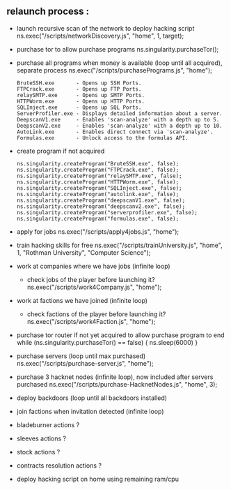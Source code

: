 ## relaunch process :
- 	launch recursive scan of the network to deploy hacking script
	ns.exec("/scripts/networkDiscovery.js", "home", 1, target);
- purchase tor to allow purchase programs
	ns.singularity.purchaseTor();
-	purchase all programs when money is available (loop until all acquired), separate process
	ns.exec("/scripts/purchasePrograms.js", "home");
	
		BruteSSH.exe       - Opens up SSH Ports.
		FTPCrack.exe       - Opens up FTP Ports.
		relaySMTP.exe      - Opens up SMTP Ports.
		HTTPWorm.exe       - Opens up HTTP Ports.
		SQLInject.exe      - Opens up SQL Ports.
		ServerProfiler.exe - Displays detailed information about a server.
		DeepscanV1.exe     - Enables 'scan-analyze' with a depth up to 5.
		DeepscanV2.exe     - Enables 'scan-analyze' with a depth up to 10.
		AutoLink.exe       - Enables direct connect via 'scan-analyze'.
		Formulas.exe       - Unlock access to the formulas API.

-	create program if not acquired 

		ns.singularity.createProgram("BruteSSH.exe", false);
		ns.singularity.createProgram("FTPCrack.exe", false);
		ns.singularity.createProgram("relaySMTP.exe", false);
		ns.singularity.createProgram("HTTPWorm.exe", false);
		ns.singularity.createProgram("SQLInject.exe", false);
		ns.singularity.createProgram("autolink.exe", false);
		ns.singularity.createProgram("deepscanV1.exe", false);
		ns.singularity.createProgram("deepscanv2.exe", false);
		ns.singularity.createProgram("serverprofiler.exe", false);
		ns.singularity.createProgram("formulas.exe", false);

-	apply for jobs
	ns.exec("/scripts/apply4jobs.js", "home");

-	train hacking skills for free
	ns.exec("/scripts/trainUniversity.js", "home", 1, "Rothman University", "Computer Science");


-   work at companies where we have jobs (infinite loop)
    - check jobs of the player before launching it? 
	ns.exec("/scripts/work4Company.js", "home");

-   work at factions we have joined (infinite loop)
	- check factions of the player before launching it?
	ns.exec("/scripts/work4Faction.js", "home");

-	purchase tor router if not yet acquired to allow purchase program to end
	while (ns.singularity.purchaseTor() == false) { ns.sleep(6000) }

-   purchase servers (loop until max purchased)
	ns.exec("/scripts/purchase-server.js", "home");

-   purchase 3 hacknet nodes (infinite loop), now included after servers purchased
	ns.exec("/scripts/purchase-HacknetNodes.js", "home", 3);

-	deploy backdoors (loop until all backdoors installed)

-	join factions when invitation detected (infinite loop)

-	bladeburner actions ?

-	sleeves actions ?

-	stock actions ?

-	contracts resolution actions ?

-	deploy hacking script on home using remaining ram/cpu 


	
